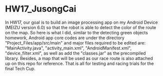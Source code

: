 # HW17_JusongCai

In HW17, our goal is to build an image processing app on my Android Device (MEIZU version 6.0) so that the robot is able to detect the color of the route on the map. So here is what I did, similar to the detecting green objects homework, Android app core codes are under the directory "Project_Files/app/src/main" and major files required to be edited are: "MainActivity.java", "activity_main.xml", "AndroidManifest.xml", "device_filter.xml", as well as add the "classes.jar" as the precompiled library. Besides, a map that will be used as our race route is also attached up on this repo for reference. That is all for testing and racing trials for the final Tech Cup.